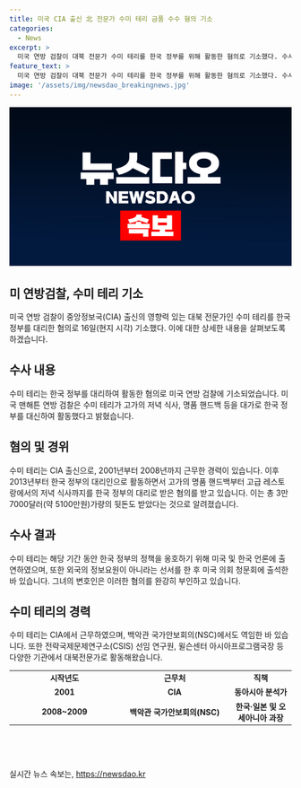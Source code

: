 ```yaml
---
title: 미국 CIA 출신 北 전문가 수미 테리 금품 수수 혐의 기소
categories:
  - News
excerpt: >
  미국 연방 검찰이 대북 전문가 수미 테리를 한국 정부를 위해 활동한 혐의로 기소했다. 수사 결과 고가 명품과 고급 식사 등을 받으며 한국 정책을 옹호한 것으로 파악됐다. 수미 테리는 전직 CIA 요원으로, 한국 대리인으로 활동한 기간 동안 미국과 한국 언론에 출연하기도 했다. 변호인은 혐의를 강력히 부인 중이며, 수미 테리는 한국계 이민자 출신으로 CIA에서 근무하며 대북 전문가로 활동한 경력이 있다.
feature_text: >
  미국 연방 검찰이 대북 전문가 수미 테리를 한국 정부를 위해 활동한 혐의로 기소했다. 수사 결과 고가 명품과 고급 식사 등을 받으며 한국 정책을 옹호한 것으로 파악됐다. 수미 테리는 전직 CIA 요원으로, 한국 대리인으로 활동한 기간 동안 미국과 한국 언론에 출연하기도 했다. 변호인은 혐의를 강력히 부인 중이며, 수미 테리는 한국계 이민자 출신으로 CIA에서 근무하며 대북 전문가로 활동한 경력이 있다.
image: '/assets/img/newsdao_breakingnews.jpg'
---
```


<p><img src="/assets/img/newsdao_breakingnews.jpg" alt="ranknews 속보" /></p>

<h2 data-ke-size="size36">미 연방검찰, 수미 테리 기소</h2>

<p data-ke-size="size16">미국 연방 검찰이 중앙정보국(CIA) 출신의 영향력 있는 대북 전문가인 수미 테리를 한국 정부를 대리한 혐의로 16일(현지 시각) 기소했다. 이에 대한 상세한 내용을 살펴보도록 하겠습니다.</p>

<h2 data-ke-size="size26">수사 내용</h2>

<p data-ke-size="size16">수미 테리는 한국 정부를 대리하여 활동한 혐의로 미국 연방 검찰에 기소되었습니다. 미국 맨해튼 연방 검찰은 수미 테리가 고가의 저녁 식사, 명품 핸드백 등을 대가로 한국 정부를 대신하여 활동했다고 밝혔습니다.</p>

<h2 data-ke-size="size26">혐의 및 경위</h2>

<p data-ke-size="size16">수미 테리는 CIA 출신으로, 2001년부터 2008년까지 근무한 경력이 있습니다. 이후 2013년부터 한국 정부의 대리인으로 활동하면서 고가의 명품 핸드백부터 고급 레스토랑에서의 저녁 식사까지를 한국 정부의 대리로 받은 혐의를 받고 있습니다. 이는 총 3만7000달러(약 5100만원)가량의 뒷돈도 받았다는 것으로 알려졌습니다.</p>

<h2 data-ke-size="size26">수사 결과</h2>

<p data-ke-size="size16">수미 테리는 해당 기간 동안 한국 정부의 정책을 옹호하기 위해 미국 및 한국 언론에 출연하였으며, 또한 외국의 정보요원이 아니라는 선서를 한 후 미국 의회 청문회에 출석한 바 있습니다. 그녀의 변호인은 이러한 혐의를 완강히 부인하고 있습니다.</p>

<h2 data-ke-size="size26">수미 테리의 경력</h2>

<p data-ke-size="size16">수미 테리는 CIA에서 근무하였으며, 백악관 국가안보회의(NSC)에서도 역임한 바 있습니다. 또한 전략국제문제연구소(CSIS) 선임 연구원, 윌슨센터 아시아프로그램국장 등 다양한 기관에서 대북전문가로 활동해왔습니다.</p>

<table>
    <tbody>
        <tr>
            <td style="text-align: center; width: 182.8px; height: 17px;"><b>시작년도</b></td>
            <td style="text-align: center; width: 182.8px; height: 17px;"><b>근무처</b></td>
            <td style="text-align: center; height: 17px;"><b>직책</b></td>
        </tr>
        <tr>
            <td style="text-align: center; height: 17px;"><b>2001</b></td>
            <td style="text-align: center; height: 17px;"><b>CIA</b></td>
            <td style="text-align: center; height: 17px;"><b>동아시아 분석가</b></td>
        </tr>
        <tr>
            <td style="text-align: center; height: 17px;"><b>2008~2009</b></td>
            <td style="text-align: center; height: 17px;"><b>백악관 국가안보회의(NSC)</b></td>
            <td style="text-align: center; height: 17px;"><b>한국·일본 및 오세아니아 과장</b></td>
        </tr>
    </tbody>
</table>

<p data-ke-size="size16">&nbsp;</p>

<p data-ke-size="size16">&nbsp;</p>
실시간 뉴스 속보는, <a href="https://newsdao.kr" rel="dofollow">https://newsdao.kr</a>


